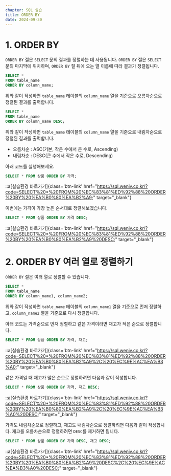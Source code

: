 ```yaml
---
chapter: SQL 실습
title: ORDER BY
date: 2024-09-30
---
```


# 1. ORDER BY

`ORDER BY` 절은 `SELECT` 문의 결과를 정렬하는 데 사용됩니다. `ORDER BY` 절은 `SELECT` 문의 마지막에 위치하며, `ORDER BY` 절 뒤에 오는 열 이름에 따라 결과가 정렬됩니다. 

```sql
SELECT *
FROM table_name
ORDER BY column_name;
```

위와 같이 작성하면 `table_name` 테이블의 `column_name` 열을 기준으로 오름차순으로 정렬된 결과를 출력합니다. 

```sql
SELECT *
FROM table_name
ORDER BY column_name DESC;
```

위와 같이 작성하면 `table_name` 테이블의 `column_name` 열을 기준으로 내림차순으로 정렬된 결과를 출력합니다.

- 오름차순 : ASC(기본, 작은 수에서 큰 수로, Ascending)
- 내림차순 : DESC(큰 수에서 작은 수로, Descending)

아래 코드를 실행해보세요.

```sql
SELECT * FROM 상품 ORDER BY 가격;
```
::a[실습환경 바로가기]{class='btn-link' href="https://sql.weniv.co.kr/?code=SELECT%20*%20FROM%20%EC%83%81%ED%92%88%20ORDER%20BY%20%EA%B0%80%EA%B2%A9;" target="\_blank"}

이번에는 가격이 가장 높은 순서대로 정렬해보겠습니다.

```sql
SELECT * FROM 상품 ORDER BY 가격 DESC;
```
::a[실습환경 바로가기]{class='btn-link' href="https://sql.weniv.co.kr/?code=SELECT%20*%20FROM%20%EC%83%81%ED%92%88%20ORDER%20BY%20%EA%B0%80%EA%B2%A9%20DESC;" target="\_blank"}

# 2. ORDER BY 여러 열로 정렬하기

`ORDER BY` 절은 여러 열로 정렬할 수 있습니다. 

```sql
SELECT *
FROM table_name
ORDER BY column_name1, column_name2;
```

위와 같이 작성하면 `table_name` 테이블의 `column_name1` 열을 기준으로 먼저 정렬하고, `column_name2` 열을 기준으로 다시 정렬합니다. 

아래 코드는 가격순으로 먼저 정렬하고 같은 가격이라면 재고가 적은 순으로 정렬합니다.

```sql
SELECT * FROM 상품 ORDER BY 가격, 재고;
```
::a[실습환경 바로가기]{class='btn-link' href="https://sql.weniv.co.kr/?code=SELECT%20*%20FROM%20%EC%83%81%ED%92%88%20ORDER%20BY%20%EA%B0%80%EA%B2%A9%2C%20%EC%9E%AC%EA%B3%A0;" target="\_blank"}

같은 가격일 때 재고가 많은 순으로 정렬하려면 다음과 같이 작성합니다.

```sql
SELECT * FROM 상품 ORDER BY 가격, 재고 DESC;
```
::a[실습환경 바로가기]{class='btn-link' href="https://sql.weniv.co.kr/?code=SELECT%20*%20FROM%20%EC%83%81%ED%92%88%20ORDER%20BY%20%EA%B0%80%EA%B2%A9%2C%20%EC%9E%AC%EA%B3%A0%20DESC;" target="\_blank"}

가격도 내림차순으로 정렬하고, 재고도 내림차순으로 정렬하려면 다음과 같이 작성합니다. 재고를 오름차순으로 정렬하려면 `DESC`를 제거하면 됩니다.

```sql
SELECT * FROM 상품 ORDER BY 가격 DESC, 재고 DESC;
```
::a[실습환경 바로가기]{class='btn-link' href="https://sql.weniv.co.kr/?code=SELECT%20*%20FROM%20%EC%83%81%ED%92%88%20ORDER%20BY%20%EA%B0%80%EA%B2%A9%20DESC%2C%20%EC%9E%AC%EA%B3%A0%20DESC;" target="\_blank"}